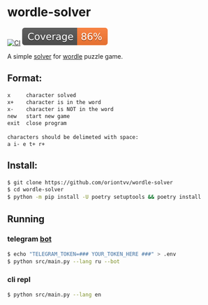 # wordle-solver
[![CI](https://github.com/oriontvv/wordle-solver/workflows/ci/badge.svg)](https://github.com/oriontvv/wordle-solver/actions)
[![Coverage badge](https://raw.githubusercontent.com/oriontvv/wordle-solver/python-coverage-comment-action-data/badge.svg)](https://htmlpreview.github.io/?https://github.com/oriontvv/wordle-solver/blob/python-coverage-comment-action-data/htmlcov/index.html)

A simple [solver](https://github.com/oriontvv/wordle-solver) for [wordle](https://en.wikipedia.org/wiki/Wordle) puzzle game.


## Format:

```
x     character solved
x+    character is in the word
x-    character is NOT in the word
new   start new game
exit  close program

characters should be delimeted with space:
a i- e t+ r+
```

## Install:

```bash
$ git clone https://github.com/oriontvv/wordle-solver
$ cd wordle-solver
$ python -m pip install -U poetry setuptools && poetry install
```

## Running
### telegram [bot](https://t.me/WordleGameSolverBot)

```bash
$ echo "TELEGRAM_TOKEN=### YOUR_TOKEN_HERE ###" > .env
$ python src/main.py --lang ru --bot
```

### cli repl

```bash
$ python src/main.py --lang en
```
